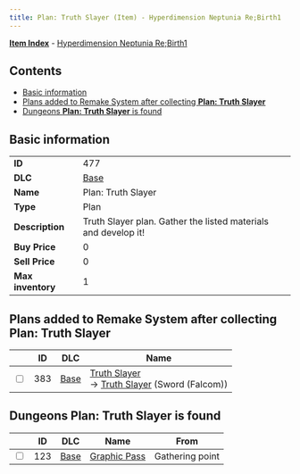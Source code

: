 ```yaml
---
title: Plan: Truth Slayer (Item) - Hyperdimension Neptunia Re;Birth1
---
```


[**Item Index**](/neptunia/rb1/item/index.html) - [Hyperdimension Neptunia Re;Birth1](/neptunia/rb1)

## Contents

- [Basic information](#basic-information)
- [Plans added to Remake System after collecting **Plan: Truth Slayer**](#plans-added-to-remake-system-after-collecting-plan-truth-slayer)
- [Dungeons **Plan: Truth Slayer** is found](#dungeons-plan-truth-slayer-is-found)

## Basic information

|   |   |
| -- | -- |
| **ID** | 477 |
| **DLC** | [Base](/neptunia/rb1/dlc/1-base.html) |
| **Name** | Plan: Truth Slayer |
| **Type** | Plan |
| **Description** | Truth Slayer plan. Gather the listed materials and develop it! |
| **Buy Price** | 0 |
| **Sell Price** | 0 |
| **Max inventory** | 1 |


## Plans added to Remake System after collecting **Plan: Truth Slayer**

|    | ID | DLC | Name |
| -- | -- | --- | ---- |
| <input type="checkbox" id="rb1-remake-1-383" class="trackbox" /> | 383 | [Base](/neptunia/rb1/dlc/1-base.html) | [Truth Slayer](/neptunia/rb1/remake/1-383-truth-slayer.html)<br /> → [Truth Slayer](/neptunia/rb1/item/1-2376-truth-slayer.html) (Sword (Falcom)) |


## Dungeons **Plan: Truth Slayer** is found

|    | ID | DLC | Name | From |
| -- | -- | --- | ---- | ---- |
| <input type="checkbox" id="rb1-dungeon-1-123" class="trackbox" /> | 123 | [Base](/neptunia/rb1/dlc/1-base.html) | [Graphic Pass](/neptunia/rb1/dungeon/1-123-graphic-pass.html) | Gathering point |

